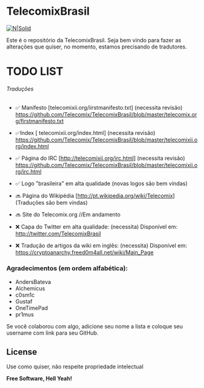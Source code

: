 # TelecomixBrasil

[![N|Solid](https://pbs.twimg.com/profile_images/829161318036992004/p4h7xwI4_400x400.jpg)](https://github.com/Telecomix/TelecomixBrasil/)

Este é o repositório da TelecomixBrasil. Seja bem vindo para fazer as alterações que quiser, no momento, estamos precisando de tradutores.

# TODO LIST
 ###### Traduções
* ✅ Manifesto [telecomixii.org/iirstmanifesto.txt] (necessita revisão)
https://github.com/Telecomix/TelecomixBrasil/blob/master/telecomix.org/firstmanifesto.txt

* ✅Index [ telecomixii.org/index.html] (necessita revisão)
https://github.com/Telecomix/TelecomixBrasil/blob/master/telecomixii.org/index.html

* ✅ Página do IRC [http://telecomixii.org/irc.html] (necessita revisão)
https://github.com/Telecomix/TelecomixBrasil/blob/master/telecomixii.org/irc.html

* ✅ Logo "brasileira" em alta qualidade (novas logos são bem vindas)

* 🔜 Página do Wikipédia [http://pt.wikipedia.org/wiki/Telecomix] (Traduções são bem vindas)

* 🔜 Site do Telecomix.org //Em andamento

* ❌ Capa do Twitter em alta qualidade: (necessita)
Disponível em: http://twitter.com/TelecomixBrasil

* ❌ Tradução de artigos da wiki em inglês: (necessita)
Disponível em: https://cryptoanarchy.freed0m4all.net/wiki/Main_Page
  

### Agradecimentos (em ordem alfabética):

* AndersBateva
* Alchemicus
* c0sm1c
* Gustaf
* OneTimePad
* pr1mus

Se você colaborou com algo, adicione seu nome a lista e coloque seu username com link para seu GitHub.

License
----

Use como quiser, não respeite propriedade intelectual


**Free Software, Hell Yeah!**
